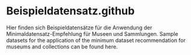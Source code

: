 # Beispieldatensatz.github
Hier finden sich Beispieldatensätze für die Anwendung der Minimaldatensatz-Empfehlung für Museen und Sammlungen. Sample datasets for the application of the minimum dataset recommendation for museums and collections can be found here.
